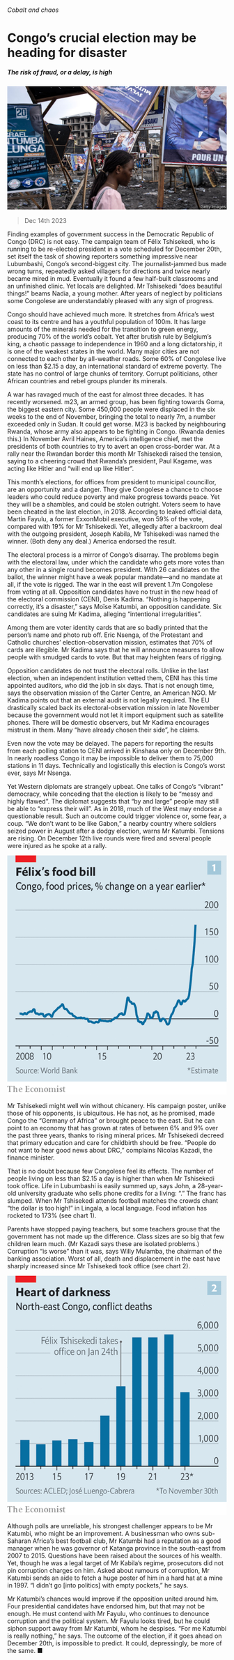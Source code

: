 ###### Cobalt and chaos

# Congo’s crucial election may be heading for disaster 

##### The risk of fraud, or a delay, is high 

![image](images/20231216_MAP004.jpg) 

> Dec 14th 2023 

Finding examples of government success in the Democratic Republic of Congo (DRC) is not easy. The campaign team of Félix Tshisekedi, who is running to be re-elected president in a vote scheduled for December 20th, set itself the task of showing reporters something impressive near Lubumbashi, Congo’s second-biggest city. The journalist-jammed bus made wrong turns, repeatedly asked villagers for directions and twice nearly became mired in mud. Eventually it found a few half-built classrooms and an unfinished clinic. Yet locals are delighted. Mr Tshisekedi “does beautiful things!” beams Nadia, a young mother. After years of neglect by politicians some Congolese are understandably pleased with any sign of progress. 

Congo should have achieved much more. It stretches from Africa’s west coast to its centre and has a youthful population of 100m. It has large amounts of the minerals needed for the transition to green energy, producing 70% of the world’s cobalt. Yet after brutish rule by Belgium’s king, a chaotic passage to independence in 1960 and a long dictatorship, it is one of the weakest states in the world. Many major cities are not connected to each other by all-weather roads. Some 60% of Congolese live on less than $2.15 a day, an international standard of extreme poverty. The state has no control of large chunks of territory. Corrupt politicians, other African countries and rebel groups plunder its minerals. 

A war has ravaged much of the east for almost three decades. It has recently worsened. m23, an armed group, has been fighting towards Goma, the biggest eastern city. Some 450,000 people were displaced in the six weeks to the end of November, bringing the total to nearly 7m, a number exceeded only in Sudan. It could get worse. M23 is backed by neighbouring Rwanda, whose army also appears to be fighting in Congo. (Rwanda denies this.) In November Avril Haines, America’s intelligence chief, met the presidents of both countries to try to avert an open cross-border war. At a rally near the Rwandan border this month Mr Tshisekedi raised the tension, saying to a cheering crowd that Rwanda’s president, Paul Kagame, was acting like Hitler and “will end up like Hitler”. 

This month’s elections, for offices from president to municipal councillor, are an opportunity and a danger. They give Congolese a chance to choose leaders who could reduce poverty and make progress towards peace. Yet they will be a shambles, and could be stolen outright. Voters seem to have been cheated in the last election, in 2018. According to leaked official data, Martin Fayulu, a former ExxonMobil executive, won 59% of the vote, compared with 19% for Mr Tshisekedi. Yet, allegedly after a backroom deal with the outgoing president, Joseph Kabila, Mr Tshisekedi was named the winner. (Both deny any deal.) America endorsed the result.

The electoral process is a mirror of Congo’s disarray. The problems begin with the electoral law, under which the candidate who gets more votes than any other in a single round becomes president. With 26 candidates on the ballot, the winner might have a weak popular mandate—and no mandate at all, if the vote is rigged. The war in the east will prevent 1.7m Congolese from voting at all. Opposition candidates have no trust in the new head of the electoral commission (CENI), Denis Kadima. “Nothing is happening correctly, it’s a disaster,” says Moïse Katumbi, an opposition candidate. Six candidates are suing Mr Kadima, alleging “intentional irregularities”. 

Among them are voter identity cards that are so badly printed that the person’s name and photo rub off. Eric Nsenga, of the Protestant and Catholic churches’ election-observation mission, estimates that 70% of cards are illegible. Mr Kadima says that he will announce measures to allow people with smudged cards to vote. But that may heighten fears of rigging.

Opposition candidates do not trust the electoral rolls. Unlike in the last election, when an independent institution vetted them, CENI has this time appointed auditors, who did the job in six days. That is not enough time, says the observation mission of the Carter Centre, an American NGO. Mr Kadima points out that an external audit is not legally required. The EU drastically scaled back its electoral-observation mission in late November because the government would not let it import equipment such as satellite phones. There will be domestic observers, but Mr Kadima encourages mistrust in them. Many “have already chosen their side”, he claims.

Even now the vote may be delayed. The papers for reporting the results from each polling station to CENI arrived in Kinshasa only on December 9th. In nearly roadless Congo it may be impossible to deliver them to 75,000 stations in 11 days. Technically and logistically this election is Congo’s worst ever, says Mr Nsenga. 

Yet Western diplomats are strangely upbeat. One talks of Congo’s “vibrant” democracy, while conceding that the election is likely to be “messy and highly flawed”. The diplomat suggests that “by and large” people may still be able to “express their will”. As in 2018, much of the West may endorse a questionable result. Such an outcome could trigger violence or, some fear, a coup. “We don’t want to be like Gabon,” a nearby country where soldiers seized power in August after a dodgy election, warns Mr Katumbi. Tensions are rising. On December 12th live rounds were fired and several people were injured as he spoke at a rally.

![image](images/20231216_MAC713.png) 


Mr Tshisekedi might well win without chicanery. His campaign poster, unlike those of his opponents, is ubiquitous. He has not, as he promised, made Congo the “Germany of Africa” or brought peace to the east. But he can point to an economy that has grown at rates of between 6% and 9% over the past three years, thanks to rising mineral prices. Mr Tshisekedi decreed that primary education and care for childbirth should be free. “People do not want to hear good news about DRC,” complains Nicolas Kazadi, the finance minister.

That is no doubt because few Congolese feel its effects. The number of people living on less than $2.15 a day is higher than when Mr Tshisekedi took office. Life in Lubumbashi is easily summed up, says John, a 28-year-old university graduate who sells phone credits for a living: “.” The franc has slumped. When Mr Tshisekedi attends football matches the crowds chant “the dollar is too high!” in Lingala, a local language. Food inflation has rocketed to 173% (see chart 1). 

Parents have stopped paying teachers, but some teachers grouse that the government has not made up the difference. Class sizes are so big that few children learn much. (Mr Kazadi says these are isolated problems.) Corruption “is worse” than it was, says Willy Mulamba, the chairman of the banking association. Worst of all, death and displacement in the east have sharply increased since Mr Tshisekedi took office (see chart 2). 

![image](images/20231216_MAC744.png) 


Although polls are unreliable, his strongest challenger appears to be Mr Katumbi, who might be an improvement. A businessman who owns sub-Saharan Africa’s best football club, Mr Katumbi had a reputation as a good manager when he was governor of Katanga province in the south-east from 2007 to 2015. Questions have been raised about the sources of his wealth. Yet, though he was a legal target of Mr Kabila’s regime, prosecutors did not pin corruption charges on him. Asked about rumours of corruption, Mr Katumbi sends an aide to fetch a huge poster of him in a hard hat at a mine in 1997. “I didn’t go [into politics] with empty pockets,” he says. 

Mr Katumbi’s chances would improve if the opposition united around him. Four presidential candidates have endorsed him, but that may not be enough. He must contend with Mr Fayulu, who continues to denounce corruption and the political system. Mr Fayulu looks tired, but he could siphon support away from Mr Katumbi, whom he despises. “For me Katumbi is really nothing,” he says. The outcome of the election, if it goes ahead on December 20th, is impossible to predict. It could, depressingly, be more of the same. ■

